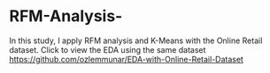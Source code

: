 # RFM-Analysis-
In this study, I apply RFM analysis and K-Means with the Online Retail dataset. 
Click to view the EDA using the same dataset https://github.com/ozlemmunar/EDA-with-Online-Retail-Dataset
